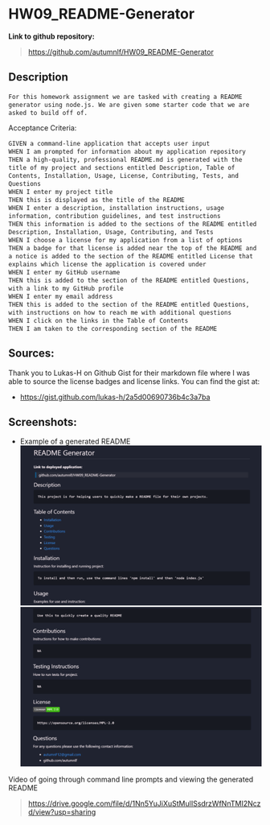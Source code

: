 # HW09_README-Generator

**Link to github repository:**
> https://github.com/autumnlf/HW09_README-Generator

## Description
    For this homework assignment we are tasked with creating a README generator using node.js. We are given some starter code that we are asked to build off of.

Acceptance Criteria:

    GIVEN a command-line application that accepts user input
    WHEN I am prompted for information about my application repository
    THEN a high-quality, professional README.md is generated with the title of my project and sections entitled Description, Table of Contents, Installation, Usage, License, Contributing, Tests, and Questions
    WHEN I enter my project title
    THEN this is displayed as the title of the README
    WHEN I enter a description, installation instructions, usage information, contribution guidelines, and test instructions
    THEN this information is added to the sections of the README entitled Description, Installation, Usage, Contributing, and Tests
    WHEN I choose a license for my application from a list of options
    THEN a badge for that license is added near the top of the README and a notice is added to the section of the README entitled License that explains which license the application is covered under
    WHEN I enter my GitHub username
    THEN this is added to the section of the README entitled Questions, with a link to my GitHub profile
    WHEN I enter my email address
    THEN this is added to the section of the README entitled Questions, with instructions on how to reach me with additional questions
    WHEN I click on the links in the Table of Contents
    THEN I am taken to the corresponding section of the README

## Sources:

Thank you to Lukas-H on Github Gist for their markdown file where I was able to source the license badges and license links. You can find the gist at: 
* https://gist.github.com/lukas-h/2a5d00690736b4c3a7ba

## Screenshots:
* Example of a generated README
![Capture of generated README](./assets/Capture1.PNG)
![Capture of generated README](./assets/Capture2.PNG)


Video of going through command line prompts and viewing the generated README
>https://drive.google.com/file/d/1Nn5YuJiXuStMulISsdrzWfNnTMI2Nczd/view?usp=sharing

